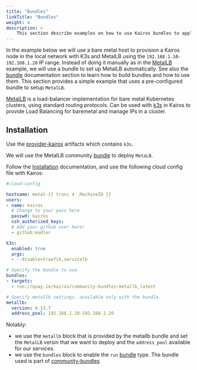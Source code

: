 ```yaml
---
title: "Bundles"
linkTitle: "Bundles"
weight: 4
description: > 
    This section describe examples on how to use Kairos bundles to apply custom configurations
---
```


In the example below we will use a bare metal host to provision a Kairos node in the local network with K3s and MetalLB using the `192.168.1.10-192.168.1.20` IP range. Instead of doing it manually as in the [MetalLB](/docs/examples/metallb) example, we will use a bundle to set up MetalLB automatically. See also the [bundle](/docs/advanced/bundles) documentation section to learn how to build bundles and how to use them. This section provides a simple example that uses a pre-configured bundle to setup `MetalLB`.

[MetalLB](https://metallb.universe.tf/) is a load-balancer implementation for bare metal Kubernetes clusters, using standard routing protocols. Can be used with [k3s](https://k3s.io) in Kairos to provide Load Balancing for baremetal and manage IPs in a cluster.

## Installation

Use the [provider-kairos](https://github.com/kairos-io/provider-kairos) artifacts which contains `k3s`.

We will use the MetalLB community [bundle](/docs/advanced/bundles) to deploy `MetaLB`.

Follow the [Installation](/docs/installation) documentation, and use the following cloud config file with Kairos:

```yaml
#cloud-config

hostname: metal-{{ trunc 4 .MachineID }}
users:
- name: kairos
  # Change to your pass here
  passwd: kairos
  ssh_authorized_keys:
  # Add your github user here!
  - github:mudler

k3s:
  enabled: true
  args:
  - --disable=traefik,servicelb

# Specify the bundle to use
bundles:
- targets:
  - run://quay.io/kairos/community-bundles:metallb_latest

# Specify metallb settings, available only with the bundle.
metallb:
  version: 0.13.7
  address_pool: 192.168.1.10-192.168.1.20
```

Notably:

- we use the `metallb` block that is provided by the metallb bundle and set the `MetalLB` versin that we want to deploy and the `address_pool` available for our services.
- we use the `bundles` block to enable the `run` [bundle](/docs/advanced/bundles) type. The bundle used is part of [community-bundles](https://github.com/kairos-io/community-bundles)
